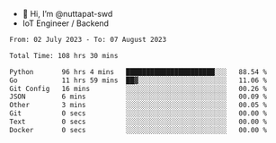 - 👋 Hi, I’m @nuttapat-swd
- IoT Engineer / Backend

<!--START_SECTION:waka-->

```txt
From: 02 July 2023 - To: 07 August 2023

Total Time: 108 hrs 30 mins

Python       96 hrs 4 mins   ██████████████████████░░░   88.54 %
Go           11 hrs 59 mins  ██▓░░░░░░░░░░░░░░░░░░░░░░   11.06 %
Git Config   16 mins         ░░░░░░░░░░░░░░░░░░░░░░░░░   00.26 %
JSON         6 mins          ░░░░░░░░░░░░░░░░░░░░░░░░░   00.09 %
Other        3 mins          ░░░░░░░░░░░░░░░░░░░░░░░░░   00.05 %
Git          0 secs          ░░░░░░░░░░░░░░░░░░░░░░░░░   00.00 %
Text         0 secs          ░░░░░░░░░░░░░░░░░░░░░░░░░   00.00 %
Docker       0 secs          ░░░░░░░░░░░░░░░░░░░░░░░░░   00.00 %
```

<!--END_SECTION:waka-->
